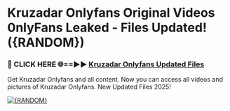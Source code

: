 # Kruzadar Onlyfans Original Videos 0nlyFans Leaked - Files Updated! ({RANDOM})

<h3>🔴 CLICK HERE 🌐==►► <a href="https://betterlinks.top/A2PfLJ" rel="nofollow">Kruzadar Onlyfans Updated Files</a></h3>

Get Kruzadar Onlyfans and all content. Now you can access all videos and pictures of Kruzadar Onlyfans. New Updated Files 2025!

[![{RANDOM}](https://i.imgur.com/ppqm5kG.gif)](https://betterlinks.top/A2PfLJ)